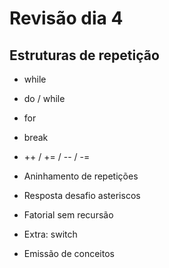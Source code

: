 # Revisão dia 4

## Estruturas de repetição

- while
- do / while
- for
- break
- ++ / += / -- / -=
- Aninhamento de repetições

- Resposta desafio asteriscos
- Fatorial sem recursão
- Extra: switch
- Emissão de conceitos
